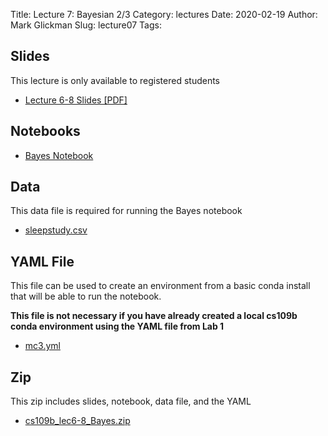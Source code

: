 Title: Lecture 7: Bayesian 2/3
Category: lectures
Date: 2020-02-19
Author: Mark Glickman
Slug: lecture07
Tags:


## Slides
This lecture is only available to registered students

- [Lecture 6-8 Slides [PDF]](https://canvas.harvard.edu/files/9261980/download?download_frd=1)

## Notebooks
- [Bayes Notebook](https://canvas.harvard.edu/files/9250786/download?download_frd=1)

## Data
This data file is required for running the Bayes notebook

- [sleepstudy.csv](https://canvas.harvard.edu/files/9250788/download?download_frd=1)

## YAML File
This file can be used to create an environment from a basic conda install that will be able to run the notebook.

**This file is not necessary if you have already created a local cs109b conda environment using the YAML file from Lab 1**

- [mc3.yml](https://canvas.harvard.edu/files/9250787/download?download_frd=1)

## Zip
This zip includes slides, notebook, data file, and the YAML

- [cs109b_lec6-8_Bayes.zip](https://canvas.harvard.edu/files/9376396/download?download_frd=1)
